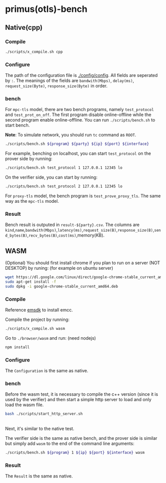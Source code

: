 # primus(otls)-bench

## Native(cpp)

### Compile


```bash
./scripts/x_compile.sh cpp
```

### Configure

The path of the configuration file is [./config/config](./config/config). All fields are seperated by `:`. The meanings of the fields are `bandwith(Mbps)`, `delay(ms)`, `request_size(Byte)`, `response_size(Byte)` in order.

### bench

For `mpc-tls` model, there are two bench programs, namely `test_protocol` and `test_prot_on_off`. The first program disable online-offline while the second program enable online-offline. You can run `./scripts/bench.sh` to start bench.

**Note**: To simulate network, you should run `tc` command as `ROOT`.

```bash
./scripts/bench.sh ${program} ${party} ${ip} ${port} ${interface}
```

For example, benching on localhost, you can start `test_protocol` on the prover side by running:
```bash
./scripts/bench.sh test_protocol 1 127.0.0.1 12345 lo
```

On the verifier side, you can start by running:
```bash
./scripts/bench.sh test_protocol 2 127.0.0.1 12345 lo
```

For `proxy-tls` model, the bench program is `test_prove_proxy_tls`. The same way as the `mpc-tls` model.


### Result

Bench result is outputed in `result-${party}.csv`. The columns are `kind`,`name`,`bandwith(Mbps)`,`latency(ms)`,`request_size(B)`,`response_size(B)`,`send_bytes(B)`,`recv_bytes(B)`,`cost(ms)`,memory(KB).


## WASM

(Optional) You should first install chrome if you plan to run on a server (NOT DESKTOP) by runing: (for example on ubuntu server)

```sh
wget https://dl.google.com/linux/direct/google-chrome-stable_current_amd64.deb
sudo apt-get install -f
sudo dpkg -i google-chrome-stable_current_amd64.deb
```


### Compile

Reference [emsdk](https://emscripten.org/docs/getting_started/downloads.html) to install emcc.

Compile the project by running:

```bash
./scripts/x_compile.sh wasm
```

Go to  `./browser/wasm` and run: (need nodejs)

```sh
npm install
```

### Configure

The `Configuration` is the same as native.

### bench

Before the wasm test, it is necessary to compile the c++ version (since it is used by the verifier) and then start a simple http server to load and only load the wasm file.

```sh
bash ./scripts/start_http_server.sh
```


<br/>
Next, it's similar to the native test.

The verifier side is the same as native bench, and the prover side is similar but simply add `wasm` to the end of the command line arguments:

```bash
./scripts/bench.sh ${program} 1 ${ip} ${port} ${interface} wasm
```


### Result

The `Result` is the same as native.


